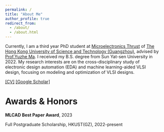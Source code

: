 ```yaml
---
permalink: /
title: "About Me"
author_profile: true
redirect_from: 
  - /about/
  - /about.html
---
```


Currently, I am a third year PhD student at [Microelectronics Thrust](https://www.hkust-gz.edu.cn/academics/hubs-and-thrust-areas/function-hub/microelectronics/) of [The Hong Kong University of Science and Technology (Guangzhou)](https://www.hkust-gz.edu.cn/), advised by [Prof.Yuzhe Ma](https://www.yuzhe-ma.com/). I received my B.S. degree from Sun Yat-sen University in 2022. My research interests are on the cross-disciplinary study of electronic design automation (EDA) and machine learning-aided VLSI design, focusing on modeling and optimization of VLSI designs.

[[CV]](../assets/cv.pdf) 
[[Google Scholar]](https://scholar.google.com/citations?user=Avk8xycAAAAJ&hl=en)

Awards & Honors
======
**MLCAD Best Paper Award**, 2023

Full Postgraduate Scholarship, HKUST(GZ), 2022-present




